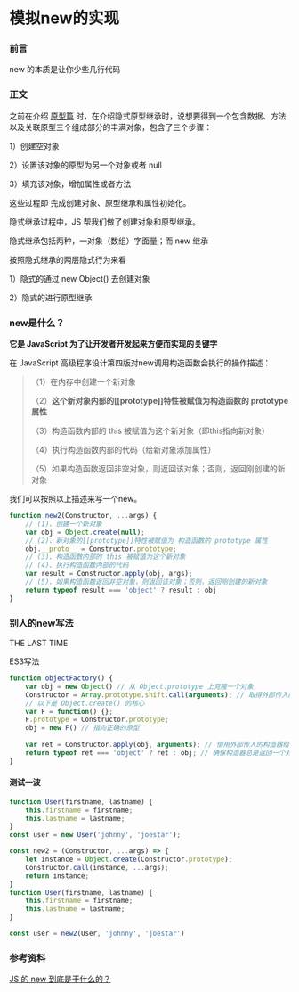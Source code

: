 # 模拟new的实现



### 前言

new 的本质是让你少些几行代码



### 正文

之前在介绍 [原型篇](../原型.md) 时，在介绍隐式原型继承时，说想要得到一个包含数据、方法以及关联原型三个组成部分的丰满对象，包含了三个步骤：

1）创建空对象

2）设置该对象的原型为另一个对象或者 null

3）填充该对象，增加属性或者方法

这些过程即 完成创建对象、原型继承和属性初始化。

隐式继承过程中，JS 帮我们做了创建对象和原型继承。

隐式继承包括两种，一对象（数组）字面量；而 new 继承

按照隐式继承的两层隐式行为来看

1）隐式的通过 new Object() 去创建对象

2）隐式的进行原型继承



### new是什么？

**它是 JavaScript 为了让开发者开发起来方便而实现的关键字**

在 JavaScript 高级程序设计第四版对new调用构造函数会执行的操作描述：

> （1）在内存中创建一个新对象
>
> （2）**这个新对象内部的[[prototype]]特性被赋值为构造函数的 prototype 属性**
>
> （3）构造函数内部的 this 被赋值为这个新对象（即this指向新对象）
>
> （4）执行构造函数内部的代码（给新对象添加属性）
>
> （5）如果构造函数返回非空对象，则返回该对象；否则，返回刚创建的新对象

我们可以按照以上描述来写一个new。

```javascript
function new2(Constructor, ...args) {
    // (1)、创建一个新对象
    var obj = Object.create(null);
    // (2)、新对象的[[prototype]]特性被赋值为 构造函数的 prototype 属性
    obj.__proto__ = Constructor.prototype;
    // (3)、构造函数内部的 this 被赋值为这个新对象
    // (4)、执行构造函数内部的代码
	var result = Constructor.apply(obj, args);
    // (5)、如果构造函数返回非空对象，则返回该对象；否则，返回刚创建的新对象
    return typeof result === 'object' ? result : obj
}
```



### 别人的new写法



THE LAST TIME 

ES3写法

```javascript
function objectFactory() {
    var obj = new Object() // 从 Object.prototype 上克隆一个对象
    Constructor = Array.prototype.shift.call(arguments); // 取得外部传入的构造器，取第一个参数
    // 以下是 Object.create() 的核心
    var F = function() {};
    F.prototype = Constructor.prototype;
    obj = new F() // 指向正确的原型
    
    var ret = Constructor.apply(obj, arguments); // 借用外部传入的构造器给obj设置属性
    return typeof ret === 'object' ? ret : obj; // 确保构造器总是返回一个对象
}
```





#### 测试一波

```javascript
function User(firstname, lastname) {
    this.firstname = firstname;
	this.lastname = lastname;
}
const user = new User('johnny', 'joestar');
```



```javascript
const new2 = (Constructor, ...args) => {
    let instance = Object.create(Constructor.prototype);
    Constructor.call(instance, ...args);
    return instance;
}
function User(firstname, lastname) {
    this.firstname = firstname;
	this.lastname = lastname;
}

const user = new2(User, 'johnny', 'joestar')
```





### 参考资料

[JS 的 new 到底是干什么的？](https://zhuanlan.zhihu.com/p/23987456?utm_medium=social&utm_source=wechat_session)

